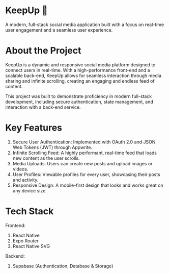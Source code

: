 # KeepUp 📱
A modern, full-stack social media application built with a focus on real-time user engagement and a seamless user experience.

# About the Project
KeepUp is a dynamic and responsive social media platform designed to connect users in real-time. With a high-performance front-end and a scalable back-end, KeepUp allows for seamless interaction through media sharing and infinite scrolling, creating an engaging and endless feed of content.

This project was built to demonstrate proficiency in modern full-stack development, including secure authentication, state management, and interaction with a back-end service.

# Key Features 
1. Secure User Authentication: Implemented with OAuth 2.0 and JSON Web Tokens (JWT) through Appwrite.
2. Infinite Scrolling Feed: A highly performant, real-time feed that loads new content as the user scrolls.
3. Media Uploads: Users can create new posts and upload images or videos.
4. User Profiles: Viewable profiles for every user, showcasing their posts and activity.
5. Responsive Design: A mobile-first design that looks and works great on any device size.

# Tech Stack
Frontend:
1. React Native
2. Expo Router
3. React Native SVG

Backend:
1. Supabase (Authentication, Database & Storage)

